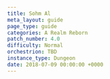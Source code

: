 ```yaml
---
title: Sohm Al
meta_layout: guide
page_type: guide
categories: A Realm Reborn
patch_number: 4.0
difficulty: Normal
orchestrion: TBD
instance_type: Dungeon
date: 2018-07-09 00:00:00 +0000
---
```

